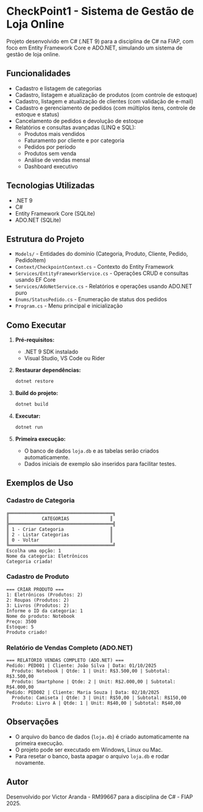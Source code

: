 ﻿# CheckPoint1 - Sistema de Gestão de Loja Online

Projeto desenvolvido em C# (.NET 9) para a disciplina de C# na FIAP, com foco em Entity Framework Core e ADO.NET, simulando um sistema de gestão de loja online.

## Funcionalidades

- Cadastro e listagem de categorias
- Cadastro, listagem e atualização de produtos (com controle de estoque)
- Cadastro, listagem e atualização de clientes (com validação de e-mail)
- Cadastro e gerenciamento de pedidos (com múltiplos itens, controle de estoque e status)
- Cancelamento de pedidos e devolução de estoque
- Relatórios e consultas avançadas (LINQ e SQL):
  - Produtos mais vendidos
  - Faturamento por cliente e por categoria
  - Pedidos por período
  - Produtos sem venda
  - Análise de vendas mensal
  - Dashboard executivo

## Tecnologias Utilizadas

- .NET 9
- C#
- Entity Framework Core (SQLite)
- ADO.NET (SQLite)

## Estrutura do Projeto

- `Models/` - Entidades do domínio (Categoria, Produto, Cliente, Pedido, PedidoItem)
- `Context/CheckpointContext.cs` - Contexto do Entity Framework
- `Services/EntityFrameworkService.cs` - Operações CRUD e consultas usando EF Core
- `Services/AdoNetService.cs` - Relatórios e operações usando ADO.NET puro
- `Enums/StatusPedido.cs` - Enumeração de status dos pedidos
- `Program.cs` - Menu principal e inicialização

## Como Executar

1. **Pré-requisitos:**
	- .NET 9 SDK instalado
	- Visual Studio, VS Code ou Rider

2. **Restaurar dependências:**
	```sh
	dotnet restore
	```

3. **Build do projeto:**
	```sh
	dotnet build
	```

4. **Executar:**
	```sh
	dotnet run
	```

5. **Primeira execução:**
	- O banco de dados `loja.db` e as tabelas serão criados automaticamente.
	- Dados iniciais de exemplo são inseridos para facilitar testes.

## Exemplos de Uso

### Cadastro de Categoria
```
╔══════════════════════════════════════╗
║            CATEGORIAS               ║
╠══════════════════════════════════════╣
║ 1 - Criar Categoria                 ║
║ 2 - Listar Categorias               ║
║ 0 - Voltar                          ║
╚══════════════════════════════════════╝
Escolha uma opção: 1
Nome da categoria: Eletrônicos
Categoria criada!
```

### Cadastro de Produto
```
=== CRIAR PRODUTO ===
1: Eletrônicos (Produtos: 2)
2: Roupas (Produtos: 2)
3: Livros (Produtos: 2)
Informe o ID da categoria: 1
Nome do produto: Notebook
Preço: 3500
Estoque: 5
Produto criado!
```

### Relatório de Vendas Completo (ADO.NET)
```
=== RELATÓRIO VENDAS COMPLETO (ADO.NET) ===
Pedido: PED001 | Cliente: João Silva | Data: 01/10/2025
  Produto: Notebook | Qtde: 1 | Unit: R$3.500,00 | Subtotal: R$3.500,00
  Produto: Smartphone | Qtde: 2 | Unit: R$2.000,00 | Subtotal: R$4.000,00
Pedido: PED002 | Cliente: Maria Souza | Data: 02/10/2025
  Produto: Camiseta | Qtde: 3 | Unit: R$50,00 | Subtotal: R$150,00
  Produto: Livro A | Qtde: 1 | Unit: R$40,00 | Subtotal: R$40,00
```

## Observações

- O arquivo do banco de dados (`loja.db`) é criado automaticamente na primeira execução.
- O projeto pode ser executado em Windows, Linux ou Mac.
- Para resetar o banco, basta apagar o arquivo `loja.db` e rodar novamente.

## Autor

Desenvolvido por Victor Aranda - RM99667 para a disciplina de C# - FIAP 2025.
